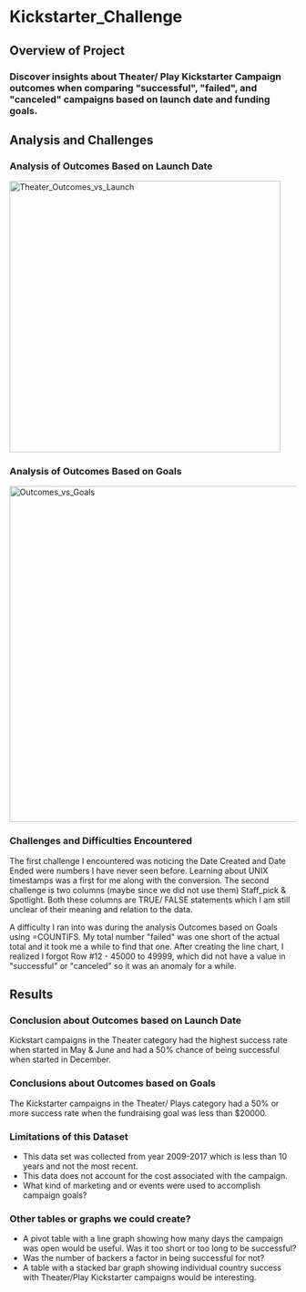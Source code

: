 # Kickstarter_Challenge

## Overview of Project
### Discover insights about Theater/ Play Kickstarter Campaign outcomes when comparing "successful", "failed", and "canceled" campaigns based on launch date and funding goals. 

## Analysis and Challenges

### Analysis of Outcomes Based on Launch Date
<img width="476" alt="Theater_Outcomes_vs_Launch" src="https://user-images.githubusercontent.com/111904266/194728252-857ac424-0c0c-4564-903f-c5b457e5793f.png">


### Analysis of Outcomes Based on Goals
<img width="589" alt="Outcomes_vs_Goals" src="https://user-images.githubusercontent.com/111904266/194728264-14302d53-991c-4914-b805-edbfcf066c53.png">


### Challenges and Difficulties Encountered
The first challenge I encountered was noticing the Date Created and Date Ended were numbers I have never seen before. Learning about UNIX timestamps was a first for me along with the conversion. The second challenge is two columns (maybe since we did not use them) Staff_pick & Spotlight. Both these columns are TRUE/ FALSE statements which I am still unclear of their meaning and relation to the data.

A difficulty I ran into was during the analysis Outcomes based on Goals using =COUNTIFS. My total number "failed" was one short of the actual total and it took me a while to find that one. After creating the line chart, I realized I forgot Row #12 - 45000 to 49999, which did not have a value in "successful" or "canceled" so it was an anomaly for a while.

## Results

### Conclusion about Outcomes based on Launch Date
Kickstart campaigns in the Theater category had the highest success rate when started in May & June and had a 50% chance of being successful when started in December. 

### Conclusions about Outcomes based on Goals
The Kickstarter campaigns in the Theater/ Plays category had a 50% or more success rate when the fundraising goal was less than $20000. 

### Limitations of this Dataset
* This data set was collected from year 2009-2017 which is less than 10 years and not the most recent. 
* This data does not account for the cost associated with the campaign. 
* What kind of marketing and or events were used to accomplish campaign goals?

### Other tables or graphs we could create?
* A pivot table with a line graph showing how many days the campaign was open would be useful. Was it too short or too long to be successful?
* Was the number of backers a factor in being successful for not?
* A table with a stacked bar graph showing individual country success with Theater/Play Kickstarter campaigns would be interesting. 








